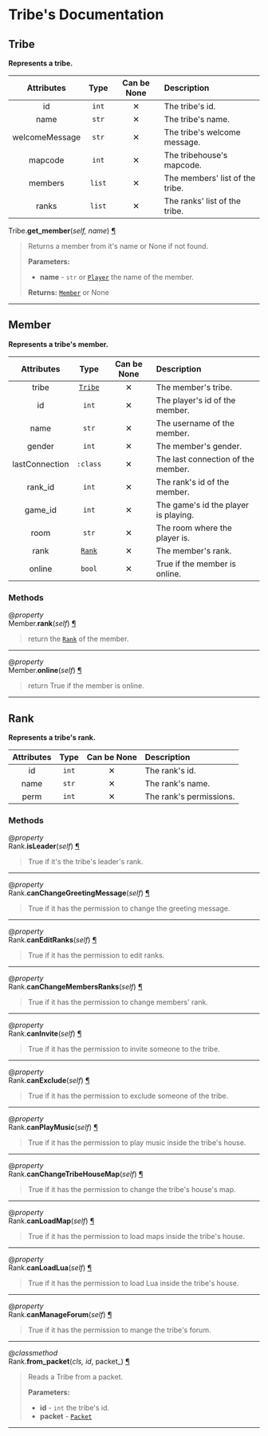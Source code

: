# Tribe's Documentation

## Tribe
**Represents a tribe.**

| Attributes | Type | Can be None | Description |
| :-: | :-: | :-: | :-- |
| id | `int` | ✕ |  The tribe's id. |
| name | `str` | ✕ |  The tribe's name. |
| welcomeMessage | `str` | ✕ |  The tribe's welcome message. |
| mapcode | `int` | ✕ |  The tribehouse's mapcode. |
| members | `list` | ✕ |  The members' list of the tribe. |
| ranks | `list` | ✕ |  The ranks' list of the tribe. |

Tribe.**get\_member**(_self, name_) <a id="Tribe.get_member" href="#Tribe.get_member">¶</a>
>
>Returns a member from it's name or None if not found.
>
>__Parameters:__
> * **name** - `str` or [`Player`](Player.md) the name of the member.
>
>__Returns:__ [`Member`](Tribe.md#Member) or None

---

## Member
**Represents a tribe's member.**

| Attributes | Type | Can be None | Description |
| :-: | :-: | :-: | :-- |
| tribe | [`Tribe`](#tribe) | ✕ |  The member's tribe. |
| id | `int` | ✕ |  The player's id of the member. |
| name | `str` | ✕ |  The username of the member. |
| gender | `int` | ✕ |  The member's gender. |
| lastConnection | `:class` | ✕ |  The last connection of the member. |
| rank_id | `int` | ✕ |  The rank's id of the member. |
| game_id | `int` | ✕ |  The game's id the player is playing. |
| room | `str` | ✕ |  The room where the player is. |
| rank | [`Rank`](#rank) | ✕ |  The member's rank. |
| online | `bool` | ✕ |  True if the member is online. |


### Methods
@*property*<br>
Member.**rank**(_self_) <a id="Member.rank" href="#Member.rank">¶</a>
>
>return the [`Rank`](#Rank) of the member.
---

@*property*<br>
Member.**online**(_self_) <a id="Member.online" href="#Member.online">¶</a>
>
>return True if the member is online.
---

## Rank
**Represents a tribe's rank.**

| Attributes | Type | Can be None | Description |
| :-: | :-: | :-: | :-- |
| id | `int` | ✕ |  The rank's id. |
| name | `str` | ✕ |  The rank's name. |
| perm | `int` | ✕ |  The rank's permissions. |


### Methods
@*property*<br>
Rank.**isLeader**(_self_) <a id="Rank.isLeader" href="#Rank.isLeader">¶</a>
>
>True if it's the tribe's leader's rank.
---

@*property*<br>
Rank.**canChangeGreetingMessage**(_self_) <a id="Rank.canChangeGreetingMessage" href="#Rank.canChangeGreetingMessage">¶</a>
>
>True if it has the permission to change the greeting message.
---

@*property*<br>
Rank.**canEditRanks**(_self_) <a id="Rank.canEditRanks" href="#Rank.canEditRanks">¶</a>
>
>True if it has the permission to edit ranks.
---

@*property*<br>
Rank.**canChangeMembersRanks**(_self_) <a id="Rank.canChangeMembersRanks" href="#Rank.canChangeMembersRanks">¶</a>
>
>True if it has the permission to change members' rank.
---

@*property*<br>
Rank.**canInvite**(_self_) <a id="Rank.canInvite" href="#Rank.canInvite">¶</a>
>
>True if it has the permission to invite someone to the tribe.
---

@*property*<br>
Rank.**canExclude**(_self_) <a id="Rank.canExclude" href="#Rank.canExclude">¶</a>
>
>True if it has the permission to exclude someone of the tribe.
---

@*property*<br>
Rank.**canPlayMusic**(_self_) <a id="Rank.canPlayMusic" href="#Rank.canPlayMusic">¶</a>
>
>True if it has the permission to play music inside the tribe's house.
---

@*property*<br>
Rank.**canChangeTribeHouseMap**(_self_) <a id="Rank.canChangeTribeHouseMap" href="#Rank.canChangeTribeHouseMap">¶</a>
>
>True if it has the permission to change the tribe's house's map.
---

@*property*<br>
Rank.**canLoadMap**(_self_) <a id="Rank.canLoadMap" href="#Rank.canLoadMap">¶</a>
>
>True if it has the permission to load maps inside the tribe's house.
---

@*property*<br>
Rank.**canLoadLua**(_self_) <a id="Rank.canLoadLua" href="#Rank.canLoadLua">¶</a>
>
>True if it has the permission to load Lua inside the tribe's house.
---

@*property*<br>
Rank.**canManageForum**(_self_) <a id="Rank.canManageForum" href="#Rank.canManageForum">¶</a>
>
>True if it has the permission to mange the tribe's forum.
---

@*classmethod*<br>
Rank.**from\_packet**(_cls, id_, packet_) <a id="Rank.from_packet" href="#Rank.from_packet">¶</a>
>
>Reads a Tribe from a packet.
>
>__Parameters:__
> * **id** - `int` the tribe's id.
> * **packet** - [`Packet`](Packet.md)

---

